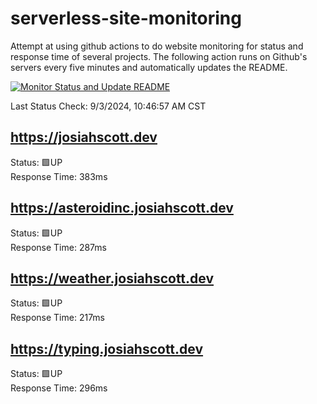 # serverless-site-monitoring
Attempt at using github actions to do website monitoring for status and response time of several projects. The following action runs on Github's servers every five minutes and automatically updates the README.  

[![Monitor Status and Update README](https://github.com/JosiahSco/serverless-site-monitoring/actions/workflows/monitor.yaml/badge.svg)](https://github.com/JosiahSco/serverless-site-monitoring/actions/workflows/monitor.yaml)

Last Status Check: 9/3/2024, 10:46:57 AM CST

## https://josiahscott.dev
Status: 🟩UP  
Response Time: 383ms

## https://asteroidinc.josiahscott.dev
Status: 🟩UP  
Response Time: 287ms

## https://weather.josiahscott.dev
Status: 🟩UP  
Response Time: 217ms

## https://typing.josiahscott.dev
Status: 🟩UP  
Response Time: 296ms

